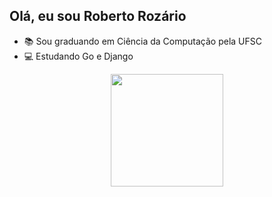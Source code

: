 ## Olá, eu sou Roberto Rozário 
* 📚 Sou graduando em Ciência da Computação pela UFSC
* 💻 Estudando Go e Django

<div align="center">
    <a href="https://github.com/robertorozario">
    <img height="180em" src="https://github-readme-stats.vercel.app/api/top-langs/?username=robertorozario">
    <!-- &theme=dracula>
</div>  
  
<div style="display: inline_block" align="center"><br>
    <img align="center" alt="imrhr-C" height="30" width="30" src="https://cdn.jsdelivr.net/gh/devicons/devicon/icons/c/c-line.svg" />
    <img align="center" alt="imrhr-C++" height="30" width="30" src="https://cdn.jsdelivr.net/gh/devicons/devicon/icons/cplusplus/cplusplus-line.svg" />
    <img align="center" alt="imrhr-py" height="30" width="30" src="https://cdn.jsdelivr.net/gh/devicons/devicon/icons/python/python-original.svg" />
    <img align="center" alt="imrhr-html" height="30" width="30" src="https://cdn.jsdelivr.net/gh/devicons/devicon/icons/html5/html5-original.svg" />
    <img align="center" alt="imrhr-css" height="30" width="30" src="https://cdn.jsdelivr.net/gh/devicons/devicon/icons/css3/css3-original.svg" />
    <img align="center" alt="imrhr-cypress" height="30" width="30" src="https://raw.githubusercontent.com/simple-icons/simple-icons/6e46ec1fc23b60c8fd0d2f2ff46db82e16dbd75f/icons/cypress.svg" />
</div>
  
##
  
<div align="center">
    <a href="https://www.linkedin.com/in/roberto-henrique-roz%C3%A1rio-97721b208/" target="_blank"><img src="https://img.shields.io/badge/LinkedIn-0077B5?style=for-the-badge&logo=linkedin&logoColor=white" target="_blank"></a>
    <a href="https://t.me/Imrhr" target="_blank"><img src="https://img.shields.io/badge/Telegram-2CA5E0?style=for-the-badge&logo=telegram&logoColor=white" target="_blank"></a>
</div>

    
